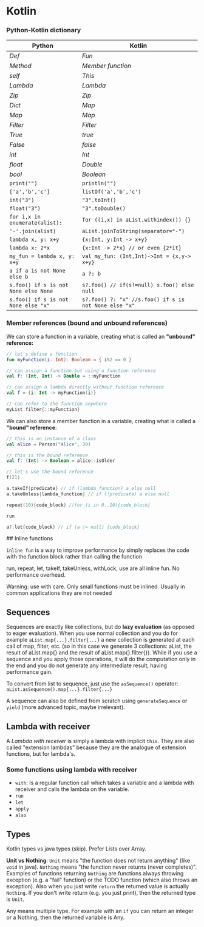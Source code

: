 # Kotlin 



### Python-Kotlin  dictionary

| Python                               | Kotlin                                                |
| ------------------------------------ | ----------------------------------------------------- |
| *Def*                                | *Fun*                                                 |
| *Method*                             | *Member function*                                     |
| *self*                               | *This*                                                |
| *Lambda*                             | *Lambda*                                              |
| *Zip*                                | *Zip*                                                 |
| *Dict*                               | *Map*                                                 |
| *Map*                                | *Map*                                                 |
| *Filter*                             | *Filter*                                              |
| *True*                               | *true*                                                |
| *False*                              | *false*                                               |
| *int*                                | *Int*                                                 |
| *float*                              | *Double*                                              |
| *bool*                               | *Boolean*                                             |
| `print("")`                          | `println("")`                                         |
| `['a','b','c']`                      | `listOf('a','b','c')`                                 |
| `int("3")`                           | `"3".toInt()`                                         |
| `float("3")`                         | `"3".toDouble()`                                      |
| `for i,x in enumerate(alist):`       | `for ((i,x) in aList.withindex()) {}`                 |
| `'-'.join(alist)`                    | `aList.joinToString(separator="-")`                   |
| `lambda x, y: x+y`                   | `{x:Int, y:Int -> x+y}`                               |
| `lambda x: 2*x`                      | `{x:Int -> 2*x} // or even {2*it}`                    |
| `my_fun = lambda x, y: x+y`          | `val my_fun: (Int,Int)->Int = {x,y-> x+y}`            |
| `a if a is not None else b`          | `a ?: b`                                              |
| `s.foo() if s is not None else None` | `s?.foo() // if(s!=null) s.foo() else null`           |
| `s.foo() if s is not None else "x"`  | `s?.foo() ?: "x" //s.foo() if s is not None else "x"` |



### Member references (bound and unbound references)

We can store a function in a variable, creating what is called an **"unbound" reference:**

```kotlin
// let's define a function
fun myFunction(i: Int): Boolean = { i%2 == 0 }

// can assign a function but using a function reference
val f: (Int, Int) -> Double = ::myFunction 

// can assign a lambda directly without function reference
val f = {i: Int -> myFunction(i)} 

// can refer to the function anywhere
myList.filter{::myFunction}
```

We can also store a member function in a variable, creating what is called a **"bound" reference**:

```kotlin
// this is an instance of a class
val alice = Person("Alice", 39)

// this is the bound reference
val f: (Int) -> Boolean = alice::isOlder

// let's use the bound reference
f(21)
```





```kotlin
a.takeIf{predicate} // if (lambda_function) a else null
a.takeUnless{lambda_function} // if (!predicate) a else null

repeat(10){code_block} //for (i in 0..10){code_block}

run

a?.let{code_block} // if (a != null) {code_block}
```



## Inline functions

`inline fun` is a way to improve performance by simply replaces the code with the function block rather than calling the function

run, repeat, let, takeIf, takeUnless, withLock, use are all inline fun. No performance overhead. 

Warning: use with care. Only small functions must be inlined. Usually in common applications they are not needed

## Sequences

Sequences are exactly like collections, but do **lazy evaluation** (as opposed to eager evaluation). When you use normal collection and you do for example `aList.map{...}.filter{...}` a new collection is generated at each call of map, filter, etc. (so in this case we generate 3 collections: aList, the result of aList.map{} and the result of aList.map{}.filter{}). While if you use a sequence and you apply those operations, it will do the computation only in the end and you do not generate any intermediate result, having performance gain.

To convert from list to sequence, just use the `asSequence()` operator: `aList.asSequence().map{...}.filter{...}`

A sequence can also be defined from scratch using `generateSequence` or  `yield` (more advanced topic, maybe irrelevant). 

## Lambda with receiver

A *Lambda with receiver* is simply a lambda with implicit `this`. They are also called "extension lambdas" because they are the analogue of extension functions, but for lambda's.

### Some functions using lambda with receiver

- `with`: Is a regular function call which takes a variable and a lambda with receiver and calls the lambda on the variable.
- `run`
- `let` 
- `apply` 
- `also`



## Types

Kotlin types vs java types (skip). Prefer Lists over Array.

**Unit vs Nothing**: `Unit` means "the function does not return anything" (like `void` in java). `Nothing` means "the function never returns (never completes)". Examples of functions returning `Nothing` are functions always throwing exception (e.g. a "fail" function) or the TODO function (which also throws an exception). Also when you just write `return` the returned value is actually `Nothing`. If you don't write return (e.g. you just print), then the returned type is `Unit`.

Any means multiple type. For example with an `if` you can return an integer or a Nothing, then the returned variabile is Any.